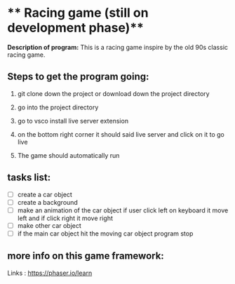 # ** Racing game (still on development phase)**
**Description of program:**
This is a racing game inspire by the old 90s classic racing game.

## **Steps to get the program going:**

1. git clone down the project or download down the project directory

2. go into the project directory 

3. go to vsco install live server extension 

4. on the bottom right corner it should said live server and click on it to go live

5. The game should automatically run


## **tasks list:**
- [ ] create a car object
- [ ] create a background
- [ ] make an animation of the car object if user click left on keyboard it  move left and if click right it move right
- [ ] make other car object
- [ ] if the main car object hit the moving car object program stop
## **more info on this game framework:**
Links : https://phaser.io/learn
